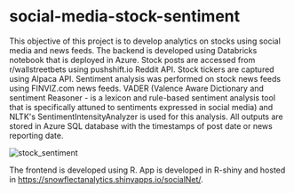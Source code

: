 # social-media-stock-sentiment
This objective of this project is to develop analytics on stocks using social media and news feeds. The backend is developed using Databricks notebook that is deployed in Azure. Stock posts are accessed from r/wallstreetbets using pushshift.io Reddit API. Stock tickers are captured using Alpaca API. Sentiment analysis was performed on stock news feeds using FINVIZ.com news feeds. VADER (Valence Aware Dictionary and sentiment Reasoner - is a lexicon and rule-based sentiment analysis tool that is specifically attuned to sentiments expressed in social media) and NLTK's SentimentIntensityAnalyzer is used for this analysis. All outputs are stored in Azure SQL database with the timestamps of post date or news reporting date.


![stock_sentiment](https://user-images.githubusercontent.com/37245809/205722603-07150595-5f2a-45ab-87da-e41b34aa9f95.png)

The frontend is developed using R. App is developed in R-shiny and hosted in https://snowflectanalytics.shinyapps.io/socialNet/.
